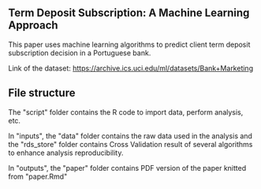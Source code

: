 ## Term Deposit Subscription: A Machine Learning Approach

This paper uses machine learning algorithms to predict client term deposit subscription decision in a Portuguese bank.

Link of the dataset: https://archive.ics.uci.edu/ml/datasets/Bank+Marketing

## File structure

The "script" folder contains the R code to import data, perform analysis, etc.

In "inputs", the "data" folder contains the raw data used in the analysis and the "rds_store" folder contains Cross Validation result of several algorithms to enhance analysis reproducibility.

In "outputs", the "paper" folder contains PDF version of the paper knitted from "paper.Rmd"